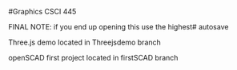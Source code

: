 #Graphics
CSCI 445

FINAL NOTE: if you end up opening this use the highest# autosave

Three.js demo located in Threejsdemo branch

openSCAD first project located in firstSCAD branch
